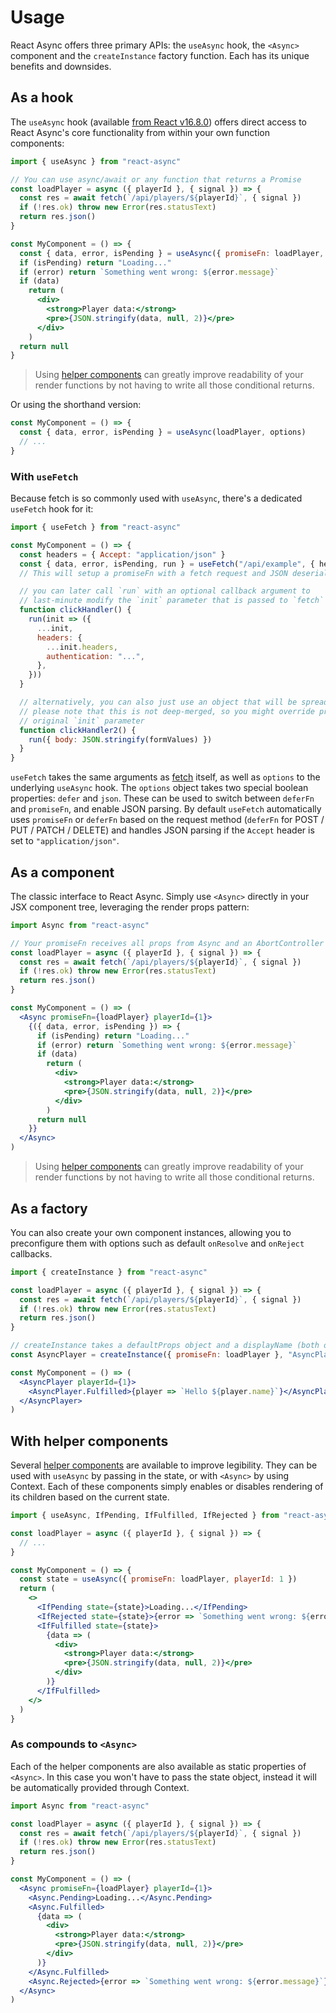 # Usage

React Async offers three primary APIs: the `useAsync` hook, the `<Async>` component and the `createInstance` factory function. Each has its unique benefits and downsides.

## As a hook

The `useAsync` hook \(available [from React v16.8.0](https://reactjs.org/hooks)\) offers direct access to React Async's core functionality from within your own function components:

```jsx
import { useAsync } from "react-async"

// You can use async/await or any function that returns a Promise
const loadPlayer = async ({ playerId }, { signal }) => {
  const res = await fetch(`/api/players/${playerId}`, { signal })
  if (!res.ok) throw new Error(res.statusText)
  return res.json()
}

const MyComponent = () => {
  const { data, error, isPending } = useAsync({ promiseFn: loadPlayer, playerId: 1 })
  if (isPending) return "Loading..."
  if (error) return `Something went wrong: ${error.message}`
  if (data)
    return (
      <div>
        <strong>Player data:</strong>
        <pre>{JSON.stringify(data, null, 2)}</pre>
      </div>
    )
  return null
}
```

> Using [helper components](usage.md#with-helper-components) can greatly improve readability of your render functions by not having to write all those conditional returns.

Or using the shorthand version:

```jsx
const MyComponent = () => {
  const { data, error, isPending } = useAsync(loadPlayer, options)
  // ...
}
```

### With `useFetch`

Because fetch is so commonly used with `useAsync`, there's a dedicated `useFetch` hook for it:

```jsx
import { useFetch } from "react-async"

const MyComponent = () => {
  const headers = { Accept: "application/json" }
  const { data, error, isPending, run } = useFetch("/api/example", { headers }, options)
  // This will setup a promiseFn with a fetch request and JSON deserialization.

  // you can later call `run` with an optional callback argument to
  // last-minute modify the `init` parameter that is passed to `fetch`
  function clickHandler() {
    run(init => ({
      ...init,
      headers: {
        ...init.headers,
        authentication: "...",
      },
    }))
  }

  // alternatively, you can also just use an object that will be spread over `init`.
  // please note that this is not deep-merged, so you might override properties present in the
  // original `init` parameter
  function clickHandler2() {
    run({ body: JSON.stringify(formValues) })
  }
}
```

`useFetch` takes the same arguments as [fetch](https://developer.mozilla.org/en-US/docs/Web/API/WindowOrWorkerGlobalScope/fetch) itself, as well as `options` to the underlying `useAsync` hook. The `options` object takes two special boolean properties: `defer` and `json`. These can be used to switch between `deferFn` and `promiseFn`, and enable JSON parsing. By default `useFetch` automatically uses `promiseFn` or `deferFn` based on the request method \(`deferFn` for POST / PUT / PATCH / DELETE\) and handles JSON parsing if the `Accept` header is set to `"application/json"`.

## As a component

The classic interface to React Async. Simply use `<Async>` directly in your JSX component tree, leveraging the render props pattern:

```jsx
import Async from "react-async"

// Your promiseFn receives all props from Async and an AbortController instance
const loadPlayer = async ({ playerId }, { signal }) => {
  const res = await fetch(`/api/players/${playerId}`, { signal })
  if (!res.ok) throw new Error(res.statusText)
  return res.json()
}

const MyComponent = () => (
  <Async promiseFn={loadPlayer} playerId={1}>
    {({ data, error, isPending }) => {
      if (isPending) return "Loading..."
      if (error) return `Something went wrong: ${error.message}`
      if (data)
        return (
          <div>
            <strong>Player data:</strong>
            <pre>{JSON.stringify(data, null, 2)}</pre>
          </div>
        )
      return null
    }}
  </Async>
)
```

> Using [helper components](usage.md#with-helper-components) can greatly improve readability of your render functions by not having to write all those conditional returns.

## As a factory

You can also create your own component instances, allowing you to preconfigure them with options such as default `onResolve` and `onReject` callbacks.

```jsx
import { createInstance } from "react-async"

const loadPlayer = async ({ playerId }, { signal }) => {
  const res = await fetch(`/api/players/${playerId}`, { signal })
  if (!res.ok) throw new Error(res.statusText)
  return res.json()
}

// createInstance takes a defaultProps object and a displayName (both optional)
const AsyncPlayer = createInstance({ promiseFn: loadPlayer }, "AsyncPlayer")

const MyComponent = () => (
  <AsyncPlayer playerId={1}>
    <AsyncPlayer.Fulfilled>{player => `Hello ${player.name}`}</AsyncPlayer.Fulfilled>
  </AsyncPlayer>
)
```

## With helper components

Several [helper components](usage.md#helper-components) are available to improve legibility. They can be used with `useAsync` by passing in the state, or with `<Async>` by using Context. Each of these components simply enables or disables rendering of its children based on the current state.

```jsx
import { useAsync, IfPending, IfFulfilled, IfRejected } from "react-async"

const loadPlayer = async ({ playerId }, { signal }) => {
  // ...
}

const MyComponent = () => {
  const state = useAsync({ promiseFn: loadPlayer, playerId: 1 })
  return (
    <>
      <IfPending state={state}>Loading...</IfPending>
      <IfRejected state={state}>{error => `Something went wrong: ${error.message}`}</IfRejected>
      <IfFulfilled state={state}>
        {data => (
          <div>
            <strong>Player data:</strong>
            <pre>{JSON.stringify(data, null, 2)}</pre>
          </div>
        )}
      </IfFulfilled>
    </>
  )
}
```

### As compounds to `<Async>`

Each of the helper components are also available as static properties of `<Async>`. In this case you won't have to pass the state object, instead it will be automatically provided through Context.

```jsx
import Async from "react-async"

const loadPlayer = async ({ playerId }, { signal }) => {
  const res = await fetch(`/api/players/${playerId}`, { signal })
  if (!res.ok) throw new Error(res.statusText)
  return res.json()
}

const MyComponent = () => (
  <Async promiseFn={loadPlayer} playerId={1}>
    <Async.Pending>Loading...</Async.Pending>
    <Async.Fulfilled>
      {data => (
        <div>
          <strong>Player data:</strong>
          <pre>{JSON.stringify(data, null, 2)}</pre>
        </div>
      )}
    </Async.Fulfilled>
    <Async.Rejected>{error => `Something went wrong: ${error.message}`}</Async.Rejected>
  </Async>
)
```

